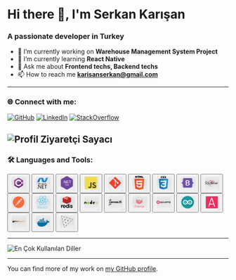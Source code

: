 # Hi there 👋, I'm Serkan Karışan

### A passionate developer in Turkey

- 🔭 I’m currently working on **Warehouse Management System Project**
- 🌱 I’m currently learning **React Native**
- 💬 Ask me about **Frontend techs, Backend techs**
- 📫 How to reach me **karisanserkan@gmail.com**

---

### 🌐 Connect with me:

[![GitHub](https://img.shields.io/badge/GitHub-181717?style=for-the-badge&logo=github&logoColor=white)](https://github.com/serkankarisan)
[![LinkedIn](https://img.shields.io/badge/LinkedIn-0077B5?style=for-the-badge&logo=linkedin&logoColor=white)](https://www.linkedin.com/in/serkan-kari%C5%9Fan-692598148/)
[![StackOverflow](https://img.shields.io/badge/-StackOverflow-FE7A16?style=for-the-badge&logo=stack-overflow&logoColor=white)](https://stackoverflow.com/users/17367160)

![Profil Ziyaretçi Sayacı](https://komarev.com/ghpvc/?username=serkankarisan&color=green)
---

### 🛠️ Languages and Tools:

<div class="icons-div">
    <button href="https://www.w3schools.com/cs/" target="_blank" rel="noreferrer" class="icon-button">
        <img src="https://raw.githubusercontent.com/serkankarisan/icons/refs/heads/main/light/csharp-original.svg"
            alt="csharp" class="icon" width="35" />
    </button>
    <button href="https://dotnet.microsoft.com/" target="_blank" rel="noreferrer" class="icon-button">
        <img src="https://raw.githubusercontent.com/serkankarisan/icons/refs/heads/main/light/dot-net-original-wordmark.svg"
            alt="dotnet" class="icon" width="35" />
    </button>
    <button href="https://dotnet.microsoft.com/" target="_blank" rel="noreferrer" class="icon-button">
        <img src="https://raw.githubusercontent.com/serkankarisan/icons/refs/heads/main/light/dot-net-core.svg"
            alt="dotnetcore" class="icon" width="35" />
    </button>
    <button href="https://developer.mozilla.org/en-US/docs/Web/JavaScript" target="_blank" rel="noreferrer"
        class="icon-button">
        <img src="https://raw.githubusercontent.com/serkankarisan/icons/refs/heads/main/light/javascript-original.svg"
            alt="javascript" class="icon" width="35" />
    </button>
    <button href="https://git-scm.com/" target="_blank" rel="noreferrer" class="icon-button">
        <img src="https://raw.githubusercontent.com/serkankarisan/icons/refs/heads/main/light/git-scm-icon.svg" alt="git"
            class="icon" width="35" />
    </button>
    <button href="https://www.w3.org/html/" target="_blank" rel="noreferrer" class="icon-button">
        <img src="https://raw.githubusercontent.com/serkankarisan/icons/refs/heads/main/light/html5-original-wordmark.svg"
            alt="html5" class="icon" width="35" />
    </button>
    <button href="https://www.w3schools.com/css/" target="_blank" rel="noreferrer" class="icon-button">
        <img src="https://raw.githubusercontent.com/serkankarisan/icons/refs/heads/main/light/css3-original-wordmark.svg"
            alt="css3" class="icon" width="35" />
    </button>
    <button href="https://getbootstrap.com" target="_blank" rel="noreferrer" class="icon-button">
        <img src="https://raw.githubusercontent.com/serkankarisan/icons/refs/heads/main/light/bootstrap_logo.svg"
            alt="bootstrap" class="icon" width="35" />
    </button>
    <button href="https://www.microsoft.com/en-us/sql-server" target="_blank" rel="noreferrer" class="icon-button">
        <img src="https://raw.githubusercontent.com/serkankarisan/icons/refs/heads/main/light/microsoft-sql-server-logo.svg"
            alt="mssql" class="icon" width="35" />
    </button>
    <button href="https://postman.com" target="_blank" rel="noreferrer" class="icon-button">
        <img src="https://raw.githubusercontent.com/serkankarisan/icons/refs/heads/main/light//getpostman-icon.svg"
            alt="postman" class="icon" width="35" />
    </button>
    <button href="https://reactjs.org/" target="_blank" rel="noreferrer" class="icon-button">
        <img src="https://raw.githubusercontent.com/serkankarisan/icons/refs/heads/main/light/react-original-wordmark.svg"
            alt="react" class="icon" width="35" />
    </button>
    <button href="https://redis.io" target="_blank" rel="noreferrer" class="icon-button">
        <img src="https://raw.githubusercontent.com/serkankarisan/icons/refs/heads/main/light/redis-original-wordmark.svg"
            alt="redis" class="icon" width="35" />
    </button>
    <button href="https://nodejs.org/docs/latest/api/" target="_blank" rel="noreferrer" class="icon-button">
        <img src="https://raw.githubusercontent.com/serkankarisan/icons/refs/heads/main/light/nodejs-logo.svg" alt="nodejs"
            class="icon" width="35" />
    </button>
    <button href="https://canvasjs.com" target="_blank" rel="noreferrer" class="icon-button">
        <img src="https://raw.githubusercontent.com/serkankarisan/icons/refs/heads/main/light/canvasjs-charts.svg"
            alt="canvasjs" class="icon" width="35" />
    </button>
    <button href="https://www.chartjs.org" target="_blank" rel="noreferrer" class="icon-button">
        <img src="https://raw.githubusercontent.com/serkankarisan/icons/refs/heads/main/light/chartjs-logo.svg" alt="chartjs"
            class="icon" width="35" />
    </button>
    <button href="https://echarts.apache.org/en" target="_blank" rel="noreferrer" class="icon-button">
        <img src="https://raw.githubusercontent.com/serkankarisan/icons/refs/heads/main/light/apache-echarts.svg" alt="echarts"
            class="icon" width="35" />
    </button>
    <button href="https://www.arduino.cc/" target="_blank" rel="noreferrer" class="icon-button">
        <img src="https://raw.githubusercontent.com/serkankarisan/icons/refs/heads/main/light/arduino.svg" alt="arduino"
            class="icon" width="35" />
    </button>
    <button rel="noreferrer" class="icon-button">
        <img src="https://raw.githubusercontent.com/serkankarisan/icons/refs/heads/main/light/aframe.svg" alt="aframe"
            class="icon" width="35" />
    </button>
    <button rel="noreferrer" class="icon-button">
        <img src="https://raw.githubusercontent.com/serkankarisan/icons/refs/heads/main/light/devexpress.svg" alt="devexpress"
            class="icon" width="35" />
    </button>
    <button rel="noreferrer" class="icon-button">
        <img src="https://raw.githubusercontent.com/serkankarisan/icons/refs/heads/main/light/docker.svg" alt="docker"
            class="icon" width="35" />
    </button>
    <button rel="noreferrer" class="icon-button">
        <img src="https://raw.githubusercontent.com/serkankarisan/icons/refs/heads/main/light/threejs.svg" alt="threejs"
            class="icon" width="35" />
    </button>
</div>

---

![En Çok Kullanılan Diller](https://github-readme-stats.vercel.app/api/top-langs/?username=serkankarisan&layout=compact&langs_count=10&theme=dark)

---

You can find more of my work on [my GitHub profile](https://github.com/serkankarisan).


